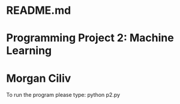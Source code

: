 # README.md
# Programming Project 2: Machine Learning
# Morgan Ciliv

To run the program please type: python p2.py





